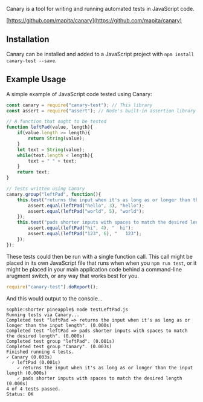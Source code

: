 Canary is a tool for writing and running automated tests in JavaScript code.

[https://github.com/mapita/canary](https://github.com/mapita/canary)

## Installation

Canary can be installed and added to a JavaScript project with `npm install canary-test --save`.

## Example Usage

A simple example of JavaScript code tested using Canary:

``` js
const canary = require("canary-test"); // This library
const assert = require("assert"); // Node's built-in assertion library

// A function that ought to be tested
function leftPad(value, length){
    if(value.length >= length){
        return String(value);
    }
    let text = String(value);
    while(text.length < length){
        text = " " + text;
    }
    return text;
}

// Tests written using Canary
canary.group("leftPad", function(){
    this.test("returns the input when it's as long as or longer than the input length", () => {
        assert.equal(leftPad("hello", 3), "hello");
        assert.equal(leftPad("world", 5), "world");
    });
    this.test("pads shorter inputs with spaces to match the desired length", () => {
        assert.equal(leftPad("hi", 4), "  hi");
        assert.equal(leftPad("123", 6), "   123");
    });
});
```

These tests could then be run with a single function call. This call might be placed in its own JavaScript file that runs when when you `npm run test`, or it might be placed in your main application code behind a command-line arugment switch, or any way that works best for you.

``` js
require("canary-test").doReport();
```

And this would output to the console...

```
sophie:shorter pineapple$ node testLeftPad.js
Running tests via Canary...
Completed test "leftPad => returns the input when it's as long as or longer than the input length". (0.000s)
Completed test "leftPad => pads shorter inputs with spaces to match the desired length". (0.000s)
Completed test group "leftPad". (0.001s)
Completed test group "Canary". (0.003s)
Finished running 4 tests.
✓ Canary (0.003s)
  ✓ leftPad (0.001s)
    ✓ returns the input when it's as long as or longer than the input length (0.000s)
    ✓ pads shorter inputs with spaces to match the desired length (0.000s)
4 of 4 tests passed.
Status: OK
```
